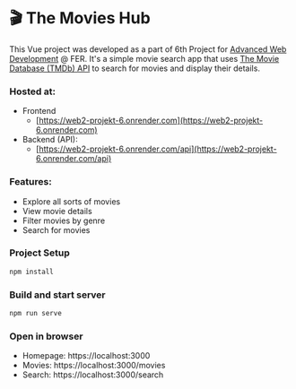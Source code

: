 # 🎬 The Movies Hub

This Vue project was developed as a part of 6th Project for [Advanced Web Development](https://www.fer.unizg.hr/en/course/awd) @ FER.
It's a simple movie search app that uses [The Movie Database (TMDb) API](https://www.themoviedb.org/documentation/api) to search for movies and display their details.


### Hosted at:
* Frontend
  * [https://web2-projekt-6.onrender.com](https://web2-projekt-6.onrender.com)
* Backend (API):
  * [https://web2-projekt-6.onrender.com/api](https://web2-projekt-6.onrender.com/api)

### Features:
* Explore all sorts of movies
* View movie details
* Filter movies by genre
* Search for movies

### Project Setup

```sh
npm install
```

### Build and start server

```sh
npm run serve
```

### Open in browser
* Homepage: https://localhost:3000
* Movies: https://localhost:3000/movies
* Search: https://localhost:3000/search
